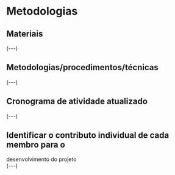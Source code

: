 # Metodologias
## Materiais
(---)
## Metodologias/procedimentos/técnicas
(---)
## Cronograma de atividade atualizado
(---)
## Identificar o contributo individual de cada membro para o
desenvolvimento do projeto	
(---)